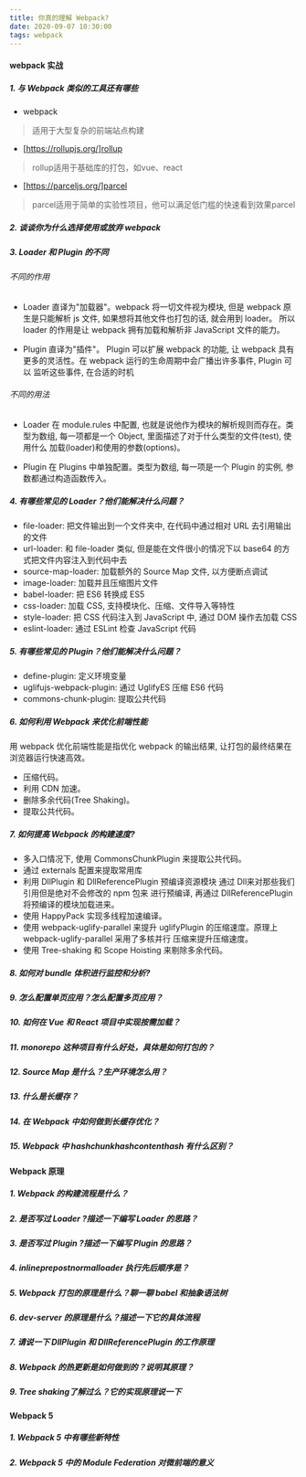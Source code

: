 ```yaml
---
title: 你真的理解 Webpack?
date: 2020-09-07 10:30:00
tags: webpack
---
```


#### webpack 实战

##### 1. 与 Webpack 类似的工具还有哪些

- webpack

> 适用于大型复杂的前端站点构建

- [https://rollupjs.org/]rollup

> rollup适用于基础库的打包，如vue、react

- [https://parceljs.org/]parcel

> parcel适用于简单的实验性项目，他可以满足低门槛的快速看到效果parcel

##### 2. 谈谈你为什么选择使用或放弃 webpack

##### 3. Loader 和 Plugin 的不同

###### 不同的作用

- Loader 直译为"加载器"。webpack 将一切文件视为模块, 但是 webpack 原生是只能解析 js 文件, 如果想将其他文件也打包的话, 就会用到 loader。
所以 loader 的作用是让 webpack 拥有加载和解析非 JavaScript 文件的能力。

- Plugin 直译为"插件"。 Plugin 可以扩展 webpack 的功能, 让 webpack 具有更多的灵活性。在 webpack 运行的生命周期中会广播出许多事件, Plugin 可以
监听这些事件, 在合适的时机

###### 不同的用法

- Loader 在 module.rules 中配置, 也就是说他作为模块的解析规则而存在。类型为数组, 每一项都是一个 Object, 里面描述了对于什么类型的文件(test), 使用什么
加载(loader)和使用的参数(options)。

- Plugin 在 Plugins 中单独配置。类型为数组, 每一项是一个 Plugin 的实例, 参数都通过构造函数传入。

##### 4. 有哪些常见的 Loader？他们能解决什么问题？

- file-loader: 把文件输出到一个文件夹中, 在代码中通过相对 URL 去引用输出的文件
- url-loader: 和 file-loader 类似, 但是能在文件很小的情况下以 base64 的方式把文件内容注入到代码中去
- source-map-loader: 加载额外的 Source Map 文件, 以方便断点调试
- image-loader: 加载并且压缩图片文件
- babel-loader: 把 ES6 转换成 ES5
- css-loader: 加载 CSS, 支持模块化、压缩、文件导入等特性
- style-loader: 把 CSS 代码注入到 JavaScript 中, 通过 DOM 操作去加载 CSS
- eslint-loader: 通过 ESLint 检查 JavaScript 代码
 
##### 5. 有哪些常见的 Plugin？他们能解决什么问题？

- define-plugin: 定义环境变量
- uglifujs-webpack-plugin: 通过 UglifyES 压缩 ES6 代码
- commons-chunk-plugin: 提取公共代码

##### 6. 如何利用 Webpack 来优化前端性能

用 webpack 优化前端性能是指优化 webpack 的输出结果, 让打包的最终结果在浏览器运行快速高效。

- 压缩代码。
- 利用 CDN 加速。
- 删除多余代码(Tree Shaking)。
- 提取公共代码。

##### 7. 如何提高 Webpack 的构建速度?

- 多入口情况下, 使用 CommonsChunkPlugin 来提取公共代码。
- 通过 externals 配置来提取常用库
- 利用 DllPlugin 和 DllReferencePlugin 预编译资源模块 通过 Dll来对那些我们引用但是绝对不会修改的 npm 包来
进行预编译, 再通过 DllReferencePlugin 将预编译的模块加载进来。
- 使用 HappyPack 实现多线程加速编译。
- 使用 webpack-uglify-parallel 来提升 uglifyPlugin 的压缩速度。原理上 webpack-uglify-parallel 采用了多核并行
压缩来提升压缩速度。
- 使用 Tree-shaking 和 Scope Hoisting 来剔除多余代码。

##### 8. 如何对 bundle 体积进行监控和分析?

##### 9. 怎么配置单页应用？怎么配置多页应用？

##### 10. 如何在 Vue 和 React 项目中实现按需加载？

##### 11. monorepo 这种项目有什么好处，具体是如何打包的？

##### 12. Source Map 是什么？生产环境怎么用？

##### 13. 什么是长缓存？

##### 14. 在 Webpack 中如何做到长缓存优化？

##### 15. Webpack 中 hashchunkhashcontenthash 有什么区别？

#### Webpack 原理

##### 1. Webpack 的构建流程是什么？

##### 2. 是否写过 Loader ?描述一下编写 Loader 的思路？

##### 3. 是否写过 Plugin ?描述一下编写 Plugin 的思路？

##### 4. inlineprepostnormalloader 执行先后顺序是？

##### 5. Webpack 打包的原理是什么？聊一聊 babel 和抽象语法树

##### 6. dev-server 的原理是什么？描述一下它的具体流程

##### 7. 请说一下 DIlPlugin 和 DllReferencePlugin 的工作原理

##### 8. Webpack 的热更新是如何做到的？说明其原理？

##### 9. Tree shaking了解过么？它的实现原理说一下

#### Webpack 5

##### 1. Webpack 5 中有哪些新特性

##### 2. Webpack 5 中的 Module Federation 对微前端的意义
